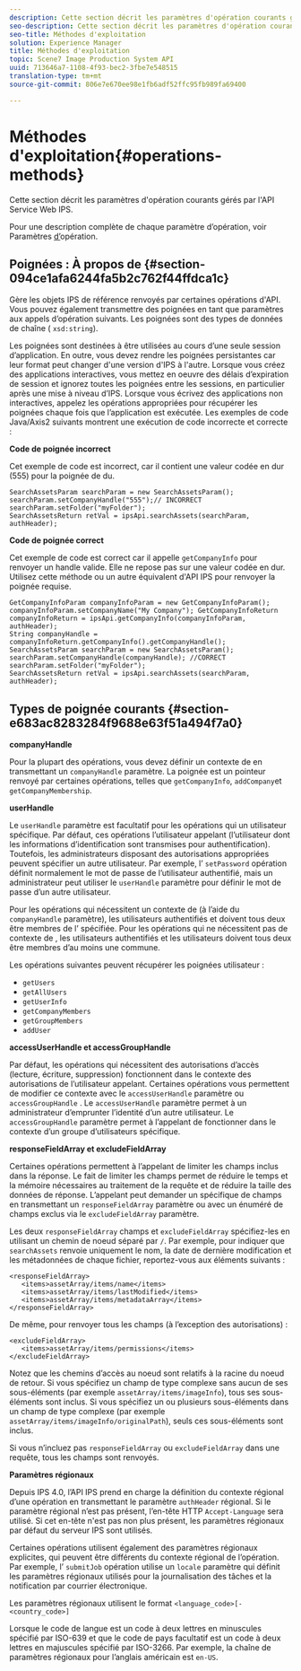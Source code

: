 ```yaml
---
description: Cette section décrit les paramètres d'opération courants gérés par l'API Service Web IPS.
seo-description: Cette section décrit les paramètres d'opération courants gérés par l'API Service Web IPS.
seo-title: Méthodes d'exploitation
solution: Experience Manager
title: Méthodes d'exploitation
topic: Scene7 Image Production System API
uuid: 713646a7-1108-4f93-bec2-3fbe7e548515
translation-type: tm+mt
source-git-commit: 806e7e670ee98e1fb6adf52ffc95fb989fa69400

---
```



# Méthodes d&#39;exploitation{#operations-methods}

Cette section décrit les paramètres d&#39;opération courants gérés par l&#39;API Service Web IPS.

Pour une description complète de chaque paramètre d’opération, voir Paramètres [d’](/help/aem-ips-api/operations/c-operations-intro/c-methods/c-methods.md)opération.

## Poignées : À propos de {#section-094ce1afa6244fa5b2c762f44ffdca1c}

Gère les objets IPS de référence renvoyés par certaines opérations d&#39;API. Vous pouvez également transmettre des poignées en tant que paramètres aux appels d’opération suivants. Les poignées sont des types de données de chaîne ( `xsd:string`).

Les poignées sont destinées à être utilisées au cours d’une seule session d’application. En outre, vous devez rendre les poignées persistantes car leur format peut changer d&#39;une version d&#39;IPS à l&#39;autre. Lorsque vous créez des applications interactives, vous mettez en oeuvre des délais d’expiration de session et ignorez toutes les poignées entre les sessions, en particulier après une mise à niveau d’IPS. Lorsque vous écrivez des applications non interactives, appelez les opérations appropriées pour récupérer les poignées chaque fois que l’application est exécutée. Les exemples de code Java/Axis2 suivants montrent une exécution de code incorrecte et correcte :

**Code de poignée incorrect**

Cet exemple de code est incorrect, car il contient une valeur codée en dur (555) pour la poignée de  du.

```
SearchAssetsParam searchParam = new SearchAssetsParam(); searchParam.setCompanyHandle("555");// INCORRECT 
searchParam.setFolder("myFolder"); 
SearchAssetsReturn retVal = ipsApi.searchAssets(searchParam, authHeader);
```

**Code de poignée correct**

Cet exemple de code est correct car il appelle `getCompanyInfo` pour renvoyer un handle valide. Elle ne repose pas sur une valeur codée en dur. Utilisez cette méthode ou un autre équivalent d&#39;API IPS pour renvoyer la poignée requise.

```
GetCompanyInfoParam companyInfoParam = new GetCompanyInfoParam(); 
companyInfoParam.setCompanyName("My Company"); GetCompanyInfoReturn companyInfoReturn = ipsApi.getCompanyInfo(companyInfoParam, authHeader); 
String companyHandle = companyInfoReturn.getCompanyInfo().getCompanyHandle(); 
SearchAssetsParam searchParam = new SearchAssetsParam(); searchParam.setCompanyHandle(companyHandle); //CORRECT 
searchParam.setFolder("myFolder"); 
SearchAssetsReturn retVal = ipsApi.searchAssets(searchParam, authHeader);
```

## Types de poignée courants {#section-e683ac8283284f9688e63f51a494f7a0}

**companyHandle**

Pour la plupart des opérations, vous devez définir un contexte de  en transmettant un `companyHandle` paramètre. La poignée  est un pointeur renvoyé par certaines opérations, telles que `getCompanyInfo`, `addCompany`et `getCompanyMembership`.

**userHandle**

Le `userHandle` paramètre est facultatif pour les opérations qui  un utilisateur spécifique. Par défaut, ces opérations  l’utilisateur appelant (l’utilisateur dont les informations d’identification sont transmises pour authentification). Toutefois, les administrateurs disposant des autorisations appropriées peuvent spécifier un autre utilisateur. Par exemple, l’ `setPassword` opération définit normalement le mot de passe de l’utilisateur authentifié, mais un administrateur peut utiliser le `userHandle` paramètre pour définir le mot de passe d’un autre utilisateur.

Pour les opérations qui nécessitent un contexte de  (à l’aide du `companyHandle` paramètre), les utilisateurs  authentifiés et doivent tous deux être membres de l’ spécifiée. Pour les opérations qui ne nécessitent pas de contexte de , les utilisateurs authentifiés et les utilisateurs  doivent tous deux être membres d’au moins une  commune.

Les opérations suivantes peuvent récupérer les poignées utilisateur :

* `getUsers`
* `getAllUsers`
* `getUserInfo`
* `getCompanyMembers`
* `getGroupMembers`
* `addUser`

**accessUserHandle et accessGroupHandle**

Par défaut, les opérations qui nécessitent des autorisations d’accès (lecture, écriture, suppression) fonctionnent dans le contexte des autorisations de l’utilisateur appelant. Certaines opérations vous permettent de modifier ce contexte avec le `accessUserHandle` paramètre ou `accessGroupHandle` . Le `accessUserHandle` paramètre permet à un administrateur d’emprunter l’identité d’un autre utilisateur. Le `accessGroupHandle` paramètre permet à l’appelant de fonctionner dans le contexte d’un groupe d’utilisateurs spécifique.

**responseFieldArray et excludeFieldArray**

Certaines opérations permettent à l’appelant de limiter les champs inclus dans la réponse. Le fait de limiter les champs permet de réduire le temps et la mémoire nécessaires au traitement de la requête et de réduire la taille des données de réponse. L’appelant peut demander un spécifique de champs en transmettant un `responseFieldArray` paramètre ou avec un énuméré de champs exclus via le `excludeFieldArray` paramètre.

Les deux `responseFieldArray` champs et `excludeFieldArray` spécifiez-les en utilisant un chemin de noeud séparé par `/`. Par exemple, pour indiquer que `searchAssets` renvoie uniquement le nom, la date de dernière modification et les métadonnées de chaque fichier, reportez-vous aux éléments suivants :

```
<responseFieldArray> 
   <items>assetArray/items/name</items> 
   <items>assetArray/items/lastModified</items> 
   <items>assetArray/items/metadataArray</items> 
</responseFieldArray>
```

De même, pour renvoyer tous les champs (à l’exception des autorisations) :

```
<excludeFieldArray> 
   <items>assetArray/items/permissions</items> 
</excludeFieldArray>
```

Notez que les chemins d’accès au noeud sont relatifs à la racine du noeud de retour. Si vous spécifiez un champ de type complexe sans aucun de ses sous-éléments (par exemple `assetArray/items/imageInfo`), tous ses sous-éléments sont inclus. Si vous spécifiez un ou plusieurs sous-éléments dans un champ de type complexe (par exemple `assetArray/items/imageInfo/originalPath`), seuls ces sous-éléments sont inclus.

Si vous n’incluez pas `responseFieldArray` ou `excludeFieldArray` dans une requête, tous les champs sont renvoyés.

**Paramètres régionaux**

Depuis IPS 4.0, l’API IPS prend en charge la définition du contexte régional d’une opération en transmettant le paramètre `authHeader` régional. Si le paramètre régional n’est pas présent, l’en-tête HTTP `Accept-Language` sera utilisé. Si cet en-tête n&#39;est pas non plus présent, les paramètres régionaux par défaut du serveur IPS sont utilisés.

Certaines opérations utilisent également des paramètres régionaux explicites, qui peuvent être différents du contexte régional de l’opération. Par exemple, l’ `submitJob` opération utilise un `locale` paramètre qui définit les paramètres régionaux utilisés pour la journalisation des tâches et la notification par courrier électronique.

Les paramètres régionaux utilisent le format `<language_code>[-<country_code>]`

Lorsque le code de langue est un code à deux lettres en minuscules spécifié par ISO-639 et que le code de pays facultatif est un code à deux lettres en majuscules spécifié par ISO-3266. Par exemple, la chaîne de paramètres régionaux pour l’anglais américain est `en-US`.
